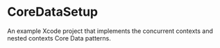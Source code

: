 CoreDataSetup
=============

An example Xcode project that implements the concurrent contexts and nested contexts Core Data patterns.
